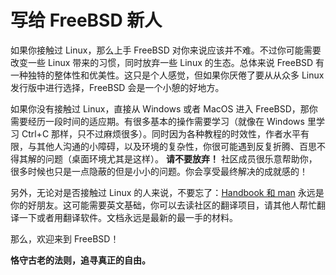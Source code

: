 # 写给 FreeBSD 新人

如果你接触过 Linux，那么上手 FreeBSD 对你来说应该并不难。不过你可能需要改变一些 Linux 带来的习惯，同时放弃一些 Linux 的生态。总体来说 FreeBSD 有一种独特的整体性和优美性。这只是个人感觉，但如果你厌倦了要从从众多 Linux 发行版中进行选择，FreeBSD 会是一个小憩的好地方。

如果你没有接触过 Linux，直接从 Windows 或者 MacOS 进入 FreeBSD，那你需要经历一段时间的适应期。有很多基本的操作需要学习（就像在 Windows 里学习 Ctrl+C 那样，只不过麻烦很多）。同时因为各种教程的时效性，作者水平有限，与其他人沟通的小障碍，以及环境的复杂性，你很可能遇到反复折腾、百思不得其解的问题（桌面环境尤其是这样）。 **请不要放弃！** 社区成员很乐意帮助你，很多时候也只是一点隐蔽的但是小小的问题。你会享受最终解决的成就感的！

另外，无论对是否接触过 Linux 的人来说，不要忘了：[Handbook 和 man](../begin/handbook-and-man.md) 永远是你的好朋友。这可能需要英文基础，你可以去读社区的翻译项目，请其他人帮忙翻译一下或者用翻译软件。文档永远是最新的最一手的材料。

那么，欢迎来到 FreeBSD！

**恪守古老的法则，追寻真正的自由。**
